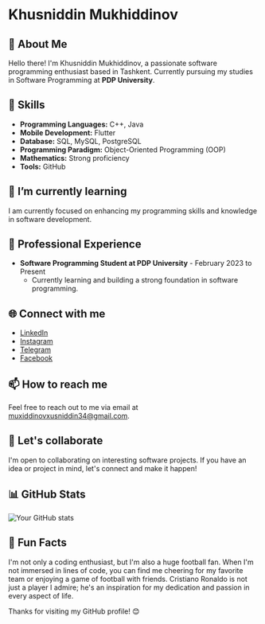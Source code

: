 # Khusniddin Mukhiddinov

## 👋 About Me

Hello there! I'm Khusniddin Mukhiddinov, a passionate software programming enthusiast based in Tashkent. Currently pursuing my studies in Software Programming at **PDP University**.

## 🚀 Skills

- **Programming Languages:** C++, Java
- **Mobile Development:** Flutter
- **Database:** SQL, MySQL, PostgreSQL
- **Programming Paradigm:** Object-Oriented Programming (OOP)
- **Mathematics:** Strong proficiency
- **Tools:** GitHub

## 🌱 I’m currently learning

I am currently focused on enhancing my programming skills and knowledge in software development.

## 💼 Professional Experience

- **Software Programming Student at PDP University** - February 2023 to Present
  - Currently learning and building a strong foundation in software programming.

## 🌐 Connect with me

- [LinkedIn](https://www.linkedin.com/in/khusniddin-mukhiddinov)
- [Instagram](https://www.instagram.com/khusniddin.mukhiddinov_)
- [Telegram](https://t.me/khusniddin_mukhiddinov)
- [Facebook](https://www.facebook.com/profile.php?id=100071111792344)

## 📫 How to reach me

Feel free to reach out to me via email at [muxiddinovxusniddin34@gmail.com](mailto:muxiddinovxusniddin34@gmail.com).

## 🤝 Let's collaborate

I'm open to collaborating on interesting software projects. If you have an idea or project in mind, let's connect and make it happen!

## 📊 GitHub Stats

![Your GitHub stats](https://github-readme-stats.vercel.app/api?username=mukhiddinov&show_icons=true&hide=issues&count_private=true&theme=radical)


## 🌟 Fun Facts

I'm not only a coding enthusiast, but I'm also a huge football fan. When I'm not immersed in lines of code, you can find me cheering for my favorite team or enjoying a game of football with friends. Cristiano Ronaldo is not just a player I admire; he's an inspiration for my dedication and passion in every aspect of life.

Thanks for visiting my GitHub profile! 😊
